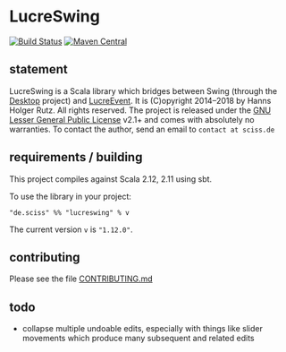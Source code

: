 # LucreSwing

[![Build Status](https://travis-ci.org/Sciss/LucreSwing.svg?branch=master)](https://travis-ci.org/Sciss/LucreSwing)
[![Maven Central](https://maven-badges.herokuapp.com/maven-central/de.sciss/lucreswing_2.11/badge.svg)](https://maven-badges.herokuapp.com/maven-central/de.sciss/lucreswing_2.11)

## statement

LucreSwing is a Scala library which bridges between Swing (through 
the [Desktop](https://github.com/Sciss/Desktop/) project) and [LucreEvent](https://github.com/Sciss/LucreEvent/).
It is (C)opyright 2014&ndash;2018 by Hanns Holger Rutz. All rights reserved. The project is released under
the [GNU Lesser General Public License](https://raw.github.com/Sciss/LucreSwing/master/LICENSE) v2.1+ and comes 
with absolutely no warranties. To contact the author, send an email to `contact at sciss.de`

## requirements / building

This project compiles against Scala 2.12, 2.11 using sbt.

To use the library in your project:

    "de.sciss" %% "lucreswing" % v

The current version `v` is `"1.12.0"`.

## contributing

Please see the file [CONTRIBUTING.md](CONTRIBUTING.md)

## todo

- collapse multiple undoable edits, especially with things like slider movements which produce many subsequent and related edits
